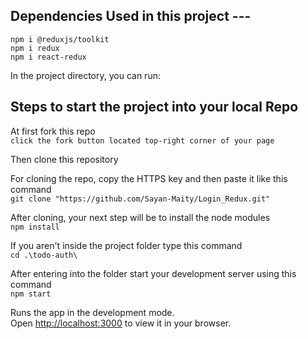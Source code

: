 ## Dependencies Used in this project ---
`npm i @reduxjs/toolkit` \
`npm i redux` \
`npm i react-redux` 



In the project directory, you can run:

## Steps to start the project into your local Repo
At first fork this repo \
`click the fork button located top-right corner of your page`

Then clone this repository 

For cloning the repo, copy the HTTPS key and then paste it like this command \
`git clone "https://github.com/Sayan-Maity/Login_Redux.git"` 

After cloning, your next step will be to install the node modules \
`npm install` 

If you aren't inside the project folder type this command \
`cd .\todo-auth\` 

After entering into the folder start your development server using this command \
`npm start` 


Runs the app in the development mode.\
Open [http://localhost:3000](http://localhost:3000) to view it in your browser.


